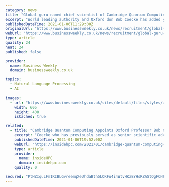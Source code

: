 ```yaml
---
category: news
title: "Global guru named chief scientist of Cambridge Quantum Computing"
excerpt: "World leading authority and Oxford don Bob Coecke has added yet another dimension to the non-stop progress of Cambridge Quantum Computing (CQC) by becoming chief scientist. Coecke who has previously served as senior scientific adviser to CQC with a focus on developing and building a leading Quantum Natural Language Processing (QNLP) capability,"
publishedDateTime: 2021-01-06T11:29:00Z
originalUrl: "https://www.businessweekly.co.uk/news/recruitment/global-guru-named-chief-scientist-cambridge-quantum-computing"
webUrl: "https://www.businessweekly.co.uk/news/recruitment/global-guru-named-chief-scientist-cambridge-quantum-computing"
type: article
quality: 24
heat: 24
published: false

provider:
  name: Business Weekly
  domain: businessweekly.co.uk

topics:
  - Natural Language Processing
  - AI

images:
  - url: "https://www.businessweekly.co.uk/sites/default/files/styles/article350/public/field/image/bob-coecke.jpg?itok=KKbrJf__"
    width: 605
    height: 400
    isCached: true

related:
  - title: "Cambridge Quantum Computing Appoints Oxford Professor Bob Coecke as Chief Scientist"
    excerpt: "Coecke who has previously served as senior scientific advisor to CQC with a focus on developing a Quantum Natural Language Processing (QNLP) capability, joins from the University of Oxford after a tenure of over 20 years where he was professor of quantum ..."
    publishedDateTime: 2021-01-06T19:52:00Z
    webUrl: "https://insidehpc.com/2021/01/cambridge-quantum-computing-appoints-oxford-professor-bob-coecke-as-chief-scientist/"
    type: article
    provider:
      name: insideHPC
      domain: insidehpc.com
    quality: 0

secured: "PtHZIquLFm1RIBLGvreemqXeUhdaBth5LOKFu4i4WtvHKzEYHsRZAStOgFCNFkY2gecVH1u8SLbjD0S/y0/kCTpf8ZSyZGgyIdwh5zQwv0tl6Jqr8SPVrDRfHjmCy+/6rKNKhiN9yhbCoBlau0vo7zMlE3lBhOtuotKevJ6kUGS0hH+8wP8Vab4flaCYGnX2wQUViuMLIHGNqrW/yX6F07iBrkwec2MZWGQHF6amXkUaqy/nGfiDUOG+Gxu0nP4mzZElqXZwRw72wSLk1apCiE6Ow4B4h1R4hp9Dac0LFPmOuByYbUom+96isY1k5DKXvGKyrGVZ39l6KiVybiutCx07G2ZSSuV0eRi/HKkdbvU=;JQ0XbwpsDnD7X18tOZvpBg=="
---
```


